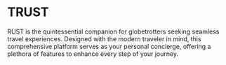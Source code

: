 # TRUST
RUST is the quintessential companion for globetrotters seeking seamless travel experiences. Designed with the modern traveler in mind, this comprehensive platform serves as your personal concierge, offering a plethora of features to enhance every step of your journey.
